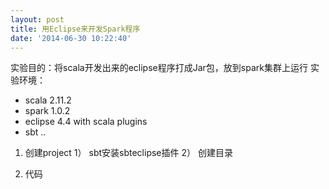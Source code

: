 ```yaml
---
layout: post
title: 用Eclipse来开发Spark程序
date: '2014-06-30 10:22:40'
---
```


实验目的：将scala开发出来的eclipse程序打成Jar包，放到spark集群上运行
实验环境：
- scala   2.11.2
- spark   1.0.2
- eclipse  4.4 with scala plugins
- sbt ..

1. 创建project
1） sbt安装sbteclipse插件
2） 创建目录


2. 代码

[1]: http://golang.org
